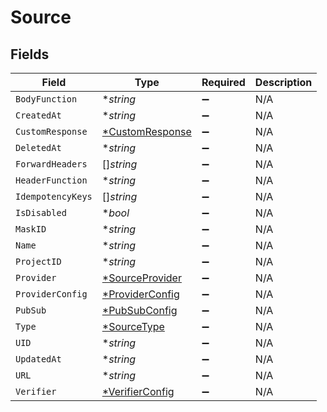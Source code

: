# Source


## Fields

| Field                                  | Type                                   | Required                               | Description                            |
| -------------------------------------- | -------------------------------------- | -------------------------------------- | -------------------------------------- |
| `BodyFunction`                         | **string*                              | :heavy_minus_sign:                     | N/A                                    |
| `CreatedAt`                            | **string*                              | :heavy_minus_sign:                     | N/A                                    |
| `CustomResponse`                       | [*CustomResponse](./customresponse.md) | :heavy_minus_sign:                     | N/A                                    |
| `DeletedAt`                            | **string*                              | :heavy_minus_sign:                     | N/A                                    |
| `ForwardHeaders`                       | []*string*                             | :heavy_minus_sign:                     | N/A                                    |
| `HeaderFunction`                       | **string*                              | :heavy_minus_sign:                     | N/A                                    |
| `IdempotencyKeys`                      | []*string*                             | :heavy_minus_sign:                     | N/A                                    |
| `IsDisabled`                           | **bool*                                | :heavy_minus_sign:                     | N/A                                    |
| `MaskID`                               | **string*                              | :heavy_minus_sign:                     | N/A                                    |
| `Name`                                 | **string*                              | :heavy_minus_sign:                     | N/A                                    |
| `ProjectID`                            | **string*                              | :heavy_minus_sign:                     | N/A                                    |
| `Provider`                             | [*SourceProvider](./sourceprovider.md) | :heavy_minus_sign:                     | N/A                                    |
| `ProviderConfig`                       | [*ProviderConfig](./providerconfig.md) | :heavy_minus_sign:                     | N/A                                    |
| `PubSub`                               | [*PubSubConfig](./pubsubconfig.md)     | :heavy_minus_sign:                     | N/A                                    |
| `Type`                                 | [*SourceType](./sourcetype.md)         | :heavy_minus_sign:                     | N/A                                    |
| `UID`                                  | **string*                              | :heavy_minus_sign:                     | N/A                                    |
| `UpdatedAt`                            | **string*                              | :heavy_minus_sign:                     | N/A                                    |
| `URL`                                  | **string*                              | :heavy_minus_sign:                     | N/A                                    |
| `Verifier`                             | [*VerifierConfig](./verifierconfig.md) | :heavy_minus_sign:                     | N/A                                    |